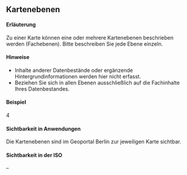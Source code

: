 ## Kartenebenen

#### Erläuterung
Zu einer Karte können eine oder mehrere Kartenebenen beschrieben werden (Fachebenen). Bitte beschreiben Sie jede Ebene einzeln.

#### Hinweise
* Inhalte anderer Datenbestände oder ergänzende Hintergrundinformationen werden hier nicht erfasst.
* Beziehen Sie sich in allen Ebenen ausschließlich auf die Fachinhalte Ihres Datenbestandes.

#### Beispiel
4

#### Sichtbarkeit in Anwendungen
Die Kartenebenen sind im Geoportal Berlin zur jeweiligen Karte sichtbar.

#### Sichtbarkeit in der ISO
–
